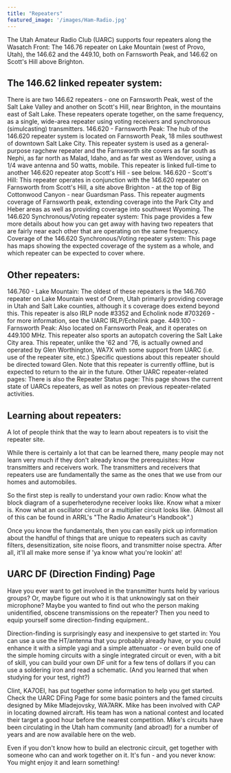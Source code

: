 ```yaml
---
title: "Repeaters"
featured_image: '/images/Ham-Radio.jpg'
---
```


The Utah Amateur Radio Club (UARC) supports four repeaters along the Wasatch Front:  The 146.76 repeater on Lake Mountain (west of Provo, Utah), the 146.62 and the 449.10, both on Farnsworth Peak, and 146.62 on Scott's Hill above Brighton.

## The 146.62 linked repeater system:
There is are two 146.62 repeaters - one on Farnsworth Peak, west of the Salt Lake Valley and another on Scott's Hill, near Brighton, in the mountains east of Salt Lake.  These repeaters operate together, on the same frequency, as a single, wide-area repeater using voting receivers and synchronous (simulcasting) transmitters.
146.620 - Farnsworth Peak:  The hub of the 146.620 repeater system is located on Farnsworth Peak, 18 miles southwest of downtown Salt Lake City. This repeater system is used as a general-purpose ragchew repeater and the Farnsworth site covers as far south as Nephi, as far north as Malad, Idaho, and as far west as Wendover, using a 1/4 wave antenna and 50 watts, mobile.  This repeater is linked full-time to another 146.620 repeater atop Scott's Hill - see below.
146.620 - Scott's Hill:  This repeater operates in conjunction with the 146.620 repeater on Farnsworth from Scott's Hill, a site above Brighton - at the top of Big Cottonwood Canyon - near Guardsman Pass.  This repeater augments coverage of Farnsworth peak, extending coverage into the Park City and Heber areas as well as providing coverage into southwest Wyoming.
The 146.620 Synchronous/Voting repeater system:  This page provides a few more details about how you can get away with having two repeaters that are fairly near each other that are operating on the same frequency. 
Coverage of the 146.620 Synchronous/Voting repeater system:  This page has maps showing the expected coverage of the system as a whole, and which repeater can be expected to cover where.

## Other repeaters:
146.760 - Lake Mountain:  The oldest of these repeaters is the 146.760 repeater on Lake Mountain west of Orem, Utah primarily providing coverage in Utah and Salt Lake counties, although it s coverage does extend beyond this.  This repeater is also IRLP node #3352 and Echolink node #703269 - for more information, see the UARC IRLP/Echolink page.
449.100 - Farnsworth Peak:  Also located on Farnsworth Peak, and it operates on 449.100 MHz. This repeater also sports an autopatch covering the Salt Lake City area.  This repeater, unlike the '62 and '76, is actually owned and operated by Glen Worthington, WA7X with some support from UARC (i.e. use of the repeater site, etc.)  Specific questions about this repeater should be directed toward Glen.  Note that this repeater is currently offline, but is expected to return to the air in the future.
Other UARC repeater-related pages:
There is also the Repeater Status page:  This page shows the current state of UARCs repeaters, as well as notes on previous repeater-related activities.

## Learning about repeaters:
A lot of people think that the way to learn about repeaters is to visit the repeater site.

While there is certainly a lot that can be learned there, many people may not learn very much if they don't already know the prerequisites:  How transmitters and receivers work. The transmitters and receivers that repeaters use are fundamentally the same as the ones that we use from our homes and automobiles.

So the first step is really to understand your own radio:  Know what the block diagram of a superheterodyne receiver looks like. Know what a mixer is.  Know what an oscillator circuit or a multiplier circuit looks like.  (Almost all of this can be found in ARRL's "The Radio Amateur's Handbook".)

Once you know the fundamentals, then you can easily pick up information about the handful of things that are unique to repeaters such as cavity filters, desensitization, site noise floors, and transmitter noise spectra.  After all, it'll all make more sense if 'ya know what you're lookin' at!


## UARC DF (Direction Finding) Page

Have you ever want to get involved in the transmitter hunts held by various groups?  Or, maybe figure out who it is that unknowingly sat on their microphone? Maybe you wanted to find out who the person making unidentified, obscene transmissions on the repeater?  Then you need to equip yourself some direction-finding equipment..

Direction-finding is surprisingly easy and inexpensive to get started in: You can use a use the HT/antenna that you probably already have, or you could enhance it with a simple yagi and a simple attenuator - or even build one of the simple homing circuits with a single integrated circuit or even, with a bit of skill, you can build your own DF unit for a few tens of dollars if you can use a soldering iron and read a schematic. (And you learned that when studying for your test, right?)

Clint, KA7OEI, has put together some information to help you get started. Check the UARC DFing Page for some basic pointers and the famed circuits designed by Mike Mladejovsky, WA7ARK. Mike has been involved with CAP in locating downed aircraft. His team has won a national contest and located their target a good hour before the nearest competition.  Mike's circuits have been circulating in the Utah ham community (and abroad!) for a number of years and are now available here on the web.

Even if you don't know how to build an electronic circuit, get together with someone who can and work together on it.  It's fun - and you never know:  You might enjoy it and learn something!